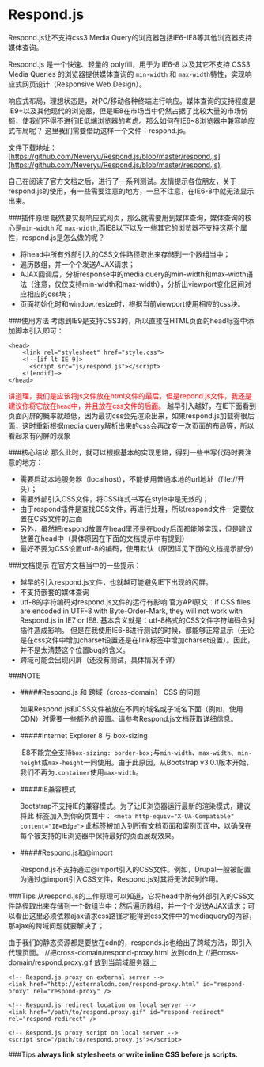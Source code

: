 # Respond.js
Respond.js让不支持css3 Media Query的浏览器包括IE6-IE8等其他浏览器支持媒体查询。

Respond.js 是一个快速、轻量的 polyfill，用于为 IE6-8 以及其它不支持 CSS3 Media Queries 的浏览器提供媒体查询的 `min-width` 和 `max-width`特性，实现响应式网页设计（Responsive Web Design）。

响应式布局，理想状态是，对PC/移动各种终端进行响应。媒体查询的支持程度是IE9+以及其他现代的浏览器，但是IE8在市场当中仍然占据了比较大量的市场份额，使我们不得不进行IE低端浏览器的考虑。那么如何在IE6~8浏览器中兼容响应式布局呢？
这里我们需要借助这样一个文件：respond.js。

文件下载地址：[https://github.com/Neveryu/Respond.js/blob/master/respond.js](https://github.com/Neveryu/Respond.js/blob/master/respond.js).

自己在阅读了官方文档之后，进行了一系列测试。友情提示各位朋友，关于respond.js的使用，有一些需要注意的地方，一旦不注意，在IE6-8中就无法显示出来。



###插件原理
既然要实现响应式网页，那么就需要用到媒体查询，媒体查询的核心是`min-width` 和 `max-width`,而IE8以下以及一些其它的浏览器不支持这两个属性，respond.js是怎么做的呢？

* 将head中所有外部引入的CSS文件路径取出来存储到一个数组当中；
* 遍历数组，并一个个发送AJAX请求；
* AJAX回调后，分析response中的media query的min-width和max-width语法（注意，仅仅支持min-width和max-width），分析出viewport变化区间对应相应的css块；
* 页面初始化时和window.resize时，根据当前viewport使用相应的css块。

###使用方法
考虑到IE9是支持CSS3的，所以直接在HTML页面的head标签中添加脚本引入即可：

    <head>
        <link rel="stylesheet" href="style.css">
        <!--[if lt IE 9]>
          <script src="js/respond.js"></script>
        <![endif]—>
    </head>
<span style="color: red;">讲道理，我们是应该将js文件放在html文件的最后，但是repond.js文件，我还是建议你将它放在`head`中，并且放在css文件的后面。</span>
越早引入越好，在IE下面看到页面闪屏的概率就越低，因为最初css会先渲染出来，如果respond.js加载得很后面，这时重新根据media query解析出来的css会再改变一次页面的布局等，所以看起来有闪屏的现象


###核心结论
那么此时，就可以根据基本的实现思路，得到一些书写代码时要注意的地方：
* 需要启动本地服务器（localhost），不能使用普通本地的url地址（file://开头）；
* 需要外部引入CSS文件，将CSS样式书写在style中是无效的；
* 由于respond插件是查找CSS文件，再进行处理，所以respond文件一定要放置在CSS文件的后面
* 另外，虽然把respond放置在head里还是在body后面都能够实现，但是建议放置在head中（具体原因在下面的文档提示中有提到）
* 最好不要为CSS设置utf-8的编码，使用默认（原因详见下面的文档提示部分）



###文档提示
在官方文档当中的一些提示：
* 越早的引入respond.js文件，也就越可能避免IE下出现的闪屏。
* 不支持嵌套的媒体查询
* utf-8的字符编码对respond.js文件的运行有影响
官方API原文：if CSS files are encoded in UTF-8 with Byte-Order-Mark, they will not work with Respond.js in IE7 or IE8.
基本含义就是：utf-8格式的CSS文件字符编码会对插件造成影响。
但是在我使用IE6-8进行测试的时候，都能够正常显示（无论是在css文件中增加charset设置还是在link标签中增加charset设置）。因此，并不是太清楚这个位置bug的含义。
* 跨域可能会出现闪屏（还没有测试，具体情况不详）

###NOTE

* #####Respond.js 和 跨域（cross-domain） CSS 的问题

    如果Respond.js和CSS文件被放在不同的域名或子域名下面（例如，使用CDN）时需要一些额外的设置。请参考Respond.js文档获取详细信息。

* #####Internet Explorer 8 与 box-sizing

    IE8不能完全支持`box-sizing: border-box;`与`min-width`、`max-width`、`min-height`或`max-height`一同使用。由于此原因，从Bootstrap v3.0.1版本开始，我们不再为`.container`使用`max-width`。
* #####IE兼容模式

    Bootstrap不支持IE的兼容模式。为了让IE浏览器运行最新的渲染模式，建议将此 标签加入到你的页面中：
            `<meta http-equiv="X-UA-Compatible" content="IE=Edge">`
此标签被加入到所有文档页面和案例页面中，以确保在每个被支持的IE浏览器中保持最好的页面展现效果。
* #####Respond.js和@import

    Respond.js不支持通过@import引入的CSS文件。例如，Drupal一般被配置为通过@import引入CSS文件，Respond.js对其将无法起到作用。

###Tips
从respond.js的工作原理可以知道，它将head中所有外部引入的CSS文件路径取出来存储到一个数组当中；然后遍历数组，并一个个发送AJAX请求；可以看出这里必须依赖ajax请求css路径才能得到css文件中的mediaquery的内容，那ajax的跨域问题就要解决了；

由于我们的静态资源都是要放在cdn的，responds.js也给出了跨域方法，即引入代理页面。
    //把cross-domain/respond-proxy.html 放到cdn上
    //把cross-domain/respond.proxy.gif 放到当前域服务器上
    
    <!-- Respond.js proxy on external server -->
    <link href="http://externalcdn.com/respond-proxy.html" id="respond-proxy" rel="respond-proxy" />

    <!-- Respond.js redirect location on local server -->
    <link href="/path/to/respond.proxy.gif" id="respond-redirect" rel="respond-redirect" />

    <!-- Respond.js proxy script on local server -->
    <script src="/path/to/respond.proxy.js"></script>


###Tips
<b>always link stylesheets or write inline CSS before js scripts.</b>
